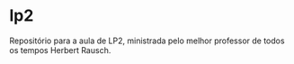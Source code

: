 # lp2
Repositório para a aula de LP2, ministrada pelo melhor professor de todos os tempos Herbert Rausch.
